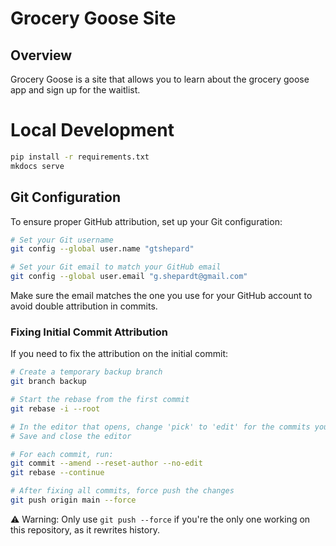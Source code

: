 # Grocery Goose Site

## Overview

Grocery Goose is a site that allows you to learn about the grocery goose app and sign up for the waitlist.


# Local Development

```bash
pip install -r requirements.txt
mkdocs serve
```

## Git Configuration

To ensure proper GitHub attribution, set up your Git configuration:

```bash
# Set your Git username
git config --global user.name "gtshepard"

# Set your Git email to match your GitHub email
git config --global user.email "g.shepardt@gmail.com"
```

Make sure the email matches the one you use for your GitHub account to avoid double attribution in commits.

### Fixing Initial Commit Attribution

If you need to fix the attribution on the initial commit:

```bash
# Create a temporary backup branch
git branch backup

# Start the rebase from the first commit
git rebase -i --root

# In the editor that opens, change 'pick' to 'edit' for the commits you want to fix
# Save and close the editor

# For each commit, run:
git commit --amend --reset-author --no-edit
git rebase --continue

# After fixing all commits, force push the changes
git push origin main --force
```

⚠️ Warning: Only use `git push --force` if you're the only one working on this repository, as it rewrites history.
